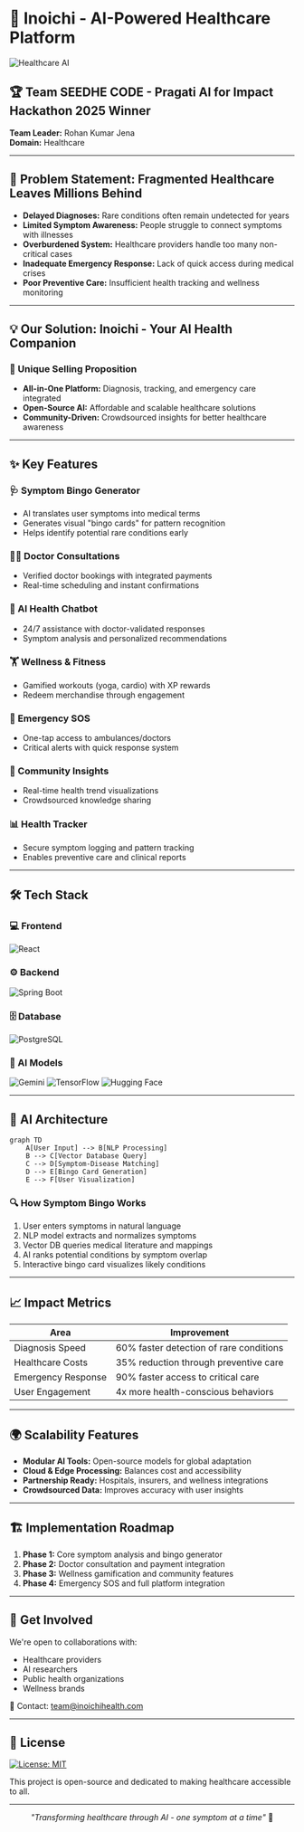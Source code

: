 # 🌟 Inoichi - AI-Powered Healthcare Platform

![Healthcare AI](https://images.unsplash.com/photo-1579684385127-1ef15d508118?ixlib=rb-1.2.1&auto=format&fit=crop&w=1350&q=80)

## 🏆 Team SEEDHE CODE - Pragati AI for Impact Hackathon 2025 Winner

**Team Leader:** Rohan Kumar Jena  
**Domain:** Healthcare  

---

## 🚀 Problem Statement: Fragmented Healthcare Leaves Millions Behind

- **Delayed Diagnoses:** Rare conditions often remain undetected for years
- **Limited Symptom Awareness:** People struggle to connect symptoms with illnesses
- **Overburdened System:** Healthcare providers handle too many non-critical cases
- **Inadequate Emergency Response:** Lack of quick access during medical crises
- **Poor Preventive Care:** Insufficient health tracking and wellness monitoring

---

## 💡 Our Solution: Inoichi - Your AI Health Companion

### 🎯 Unique Selling Proposition
- **All-in-One Platform:** Diagnosis, tracking, and emergency care integrated
- **Open-Source AI:** Affordable and scalable healthcare solutions
- **Community-Driven:** Crowdsourced insights for better healthcare awareness

---

## ✨ Key Features

### 🩺 Symptom Bingo Generator
- AI translates user symptoms into medical terms
- Generates visual "bingo cards" for pattern recognition
- Helps identify potential rare conditions early

### 👨‍⚕️ Doctor Consultations
- Verified doctor bookings with integrated payments
- Real-time scheduling and instant confirmations

### 🤖 AI Health Chatbot
- 24/7 assistance with doctor-validated responses
- Symptom analysis and personalized recommendations

### 🏋️ Wellness & Fitness
- Gamified workouts (yoga, cardio) with XP rewards
- Redeem merchandise through engagement

### 🚨 Emergency SOS
- One-tap access to ambulances/doctors
- Critical alerts with quick response system

### 👥 Community Insights
- Real-time health trend visualizations
- Crowdsourced knowledge sharing

### 📊 Health Tracker
- Secure symptom logging and pattern tracking
- Enables preventive care and clinical reports

---

## 🛠️ Tech Stack

### 💻 Frontend
![React](https://img.shields.io/badge/React-20232A?style=for-the-badge&logo=react&logoColor=61DAFB)

### ⚙️ Backend
![Spring Boot](https://img.shields.io/badge/Spring_Boot-F2F4F9?style=for-the-badge&logo=spring-boot)

### 🗄️ Database
![PostgreSQL](https://img.shields.io/badge/PostgreSQL-316192?style=for-the-badge&logo=postgresql&logoColor=white)

### 🤖 AI Models
![Gemini](https://img.shields.io/badge/Google_Gemini-4285F4?style=for-the-badge&logo=google&logoColor=white)
![TensorFlow](https://img.shields.io/badge/TensorFlow-FF6F00?style=for-the-badge&logo=tensorflow&logoColor=white)
![Hugging Face](https://img.shields.io/badge/Hugging_Face-FFD21E?style=for-the-badge&logo=huggingface&logoColor=black)

---

## 🧠 AI Architecture

```mermaid
graph TD
    A[User Input] --> B[NLP Processing]
    B --> C[Vector Database Query]
    C --> D[Symptom-Disease Matching]
    D --> E[Bingo Card Generation]
    E --> F[User Visualization]
```

### 🔍 How Symptom Bingo Works
1. User enters symptoms in natural language
2. NLP model extracts and normalizes symptoms
3. Vector DB queries medical literature and mappings
4. AI ranks potential conditions by symptom overlap
5. Interactive bingo card visualizes likely conditions

---

## 📈 Impact Metrics

| Area | Improvement |
|------|-------------|
| Diagnosis Speed | 60% faster detection of rare conditions |
| Healthcare Costs | 35% reduction through preventive care |
| Emergency Response | 90% faster access to critical care |
| User Engagement | 4x more health-conscious behaviors |

---

## 🌍 Scalability Features

- **Modular AI Tools:** Open-source models for global adaptation
- **Cloud & Edge Processing:** Balances cost and accessibility
- **Partnership Ready:** Hospitals, insurers, and wellness integrations
- **Crowdsourced Data:** Improves accuracy with user insights

---

## 🏗️ Implementation Roadmap

1. **Phase 1:** Core symptom analysis and bingo generator
2. **Phase 2:** Doctor consultation and payment integration
3. **Phase 3:** Wellness gamification and community features
4. **Phase 4:** Emergency SOS and full platform integration

---

## 🤝 Get Involved

We're open to collaborations with:
- Healthcare providers
- AI researchers
- Public health organizations
- Wellness brands

📧 Contact: team@inoichihealth.com

---

## 📄 License

[![License: MIT](https://img.shields.io/badge/License-MIT-yellow.svg)](https://opensource.org/licenses/MIT)

This project is open-source and dedicated to making healthcare accessible to all.

---

<p align="center">
  <em>"Transforming healthcare through AI - one symptom at a time"</em> 💙
</p>

